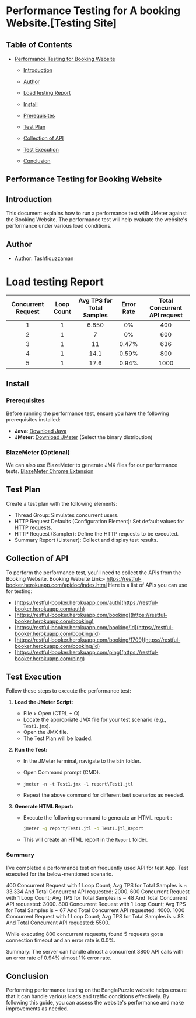 
# Performance Testing for A booking Website.[Testing Site]

## Table of Contents
- [Performance Testing for Booking  Website](#performance-testing-for-booking-website)
  - [Introduction](#introduction)
  - [Author](#author)
  - [Load testing Report](#LoadtestingReport)  
  - [Install](#install)
  - [Prerequisites](#prerequisites)
  - [Test Plan](#test-plan)
  - [Collection of API](#collection-of-api)
  - [Test Execution](#test-execution)
    
  - [Conclusion](#conclusion)

## Performance Testing for Booking  Website

## Introduction

This document explains how to run a performance test with JMeter against the Booking  Website. The performance test will help evaluate the website's performance under various load conditions.


## Author

- Author: Tashfiquzzaman

 # Load testing Report

| Concurrent Request  | Loop Count | Avg TPS for Total Samples  | Error Rate | Total Concurrent API request |
|               :---: |      :---: |                      :---: |                        :---: |      :---: |
| 1  | 1  | 6.850  | 0%      | 400   |
| 2  | 1  |  7     | 0%      | 600   |
| 3  | 1  |  11    | 0.47%   | 636   |
| 4  | 1  |  14.1  | 0.59%   | 800   |
| 5  | 1  |  17.6  | 0.94%   | 1000  |


## Install

### Prerequisites

Before running the performance test, ensure you have the following prerequisites installed:

- **Java**: [Download Java](https://www.oracle.com/java/technologies/downloads/)
- **JMeter**: [Download JMeter](https://jmeter.apache.org/download_jmeter.cgi) (Select the binary distribution)

### BlazeMeter (Optional)

We can also use BlazeMeter to generate JMX files for our performance tests. [BlazeMeter Chrome Extension](https://chrome.google.com/webstore/detail/blazemeter-the-continuous/mbopgmdnpcbohhpnfglgohlbhfongabi?hl=en)

## Test Plan

Create a test plan with the following elements:

- Thread Group: Simulates concurrent users.
- HTTP Request Defaults (Configuration Element): Set default values for HTTP requests.
- HTTP Request (Sampler): Define the HTTP requests to be executed.
- Summary Report (Listener): Collect and display test results.

## Collection of API

To perform the performance test, you'll need to collect the APIs from the Booking  Website.
Booking  Website Link:- https://restful-booker.herokuapp.com/apidoc/index.html
Here is a list of APIs you can use for testing:

- [https://restful-booker.herokuapp.com/auth](https://restful-booker.herokuapp.com/auth)
- [https://restful-booker.herokuapp.com/booking](https://restful-booker.herokuapp.com/booking)
- [https://restful-booker.herokuapp.com/booking/id](https://restful-booker.herokuapp.com/booking/id)
- [https://restful-booker.herokuapp.com/booking/1709](https://restful-booker.herokuapp.com/booking/id)
- [https://restful-booker.herokuapp.com/ping](https://restful-booker.herokuapp.com/ping)

## Test Execution

Follow these steps to execute the performance test:

1. **Load the JMeter Script:**
   - File > Open (CTRL + O)
   - Locate the appropriate JMX file for your test scenario (e.g., `Test1.jmx`).
   - Open the JMX file.
   - The Test Plan will be loaded.

2. **Run the Test:**
   - In the JMeter terminal, navigate to the `bin` folder.
   -  Open Command prompt (CMD).
   -  `jmeter -n -t Test1.jmx -l report\Test1.jtl`
   
   - Repeat the above command for different test scenarios as needed.

3. **Generate HTML Report:**
   - Execute the following command to generate an HTML report :
     ```bash
     jmeter -g report/Test1.jtl -o Test1.jtl_Report
     ```
   - This will create an HTML report in the `Report` folder.


  ### Summary

I’ve completed a performance test on frequently used API for test App. 
Test executed for the below-mentioned scenario.

400 Concurrent Request with 1 Loop Count; Avg TPS for Total Samples is ~ 33.334 And Total Concurrent API requested: 2000.
600 Concurrent Request with 1 Loop Count; Avg TPS for Total Samples is ~ 48 And Total Concurrent API requested: 3000.
800 Concurrent Request with 1 Loop Count; Avg TPS for Total Samples is ~ 67 And Total Concurrent API requested: 4000.
1000 Concurrent Request with 1 Loop Count; Avg TPS for Total Samples is ~ 83 And Total Concurrent API requested: 5500.

While executing 800 concurrent requests, found  5 requests got a connection timeout and an error rate is 0.0%. 

Summary: The server can handle almost a concurrent 3800 API calls with an error rate  of 0.94% almost 1% error rate.


## Conclusion

Performing performance testing on the BanglaPuzzle website helps ensure that it can handle various loads and traffic conditions effectively. By following this guide, you can assess the website's performance and make improvements as needed.
